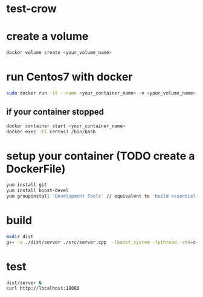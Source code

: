 # test-crow

# create a volume
``` bash
docker volume create <your_volume_name>
```
# run Centos7 with docker
``` bash
sudo docker run -it --name <your_container_name> -v <your_volume_name> centos:7 /bin/bash
```
## if your container stopped 
 ``` bash
docker container start <your_container_name>
docker exec -ti Centos7 /bin/bash
```
# setup your container (TODO create a DockerFile)
 ``` bash
 yum install git
 yum install boost-devel
 yum groupinstall 'Development Tools' // equivalent to 'build essential' on debian
```
# build
``` bash
mkdir dist
g++ -o ./dist/server ./src/server.cpp  -lboost_system -lpthread -std=c++11
```
# test 
``` bash
dist/server &
curl http://localhost:18080
```
